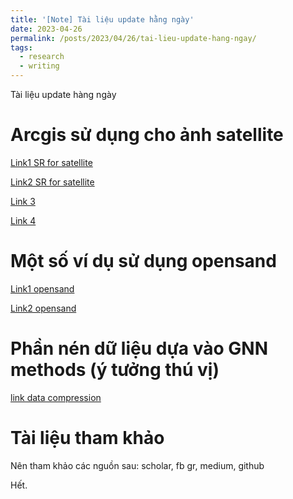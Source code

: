 ```yaml
---
title: '[Note] Tài liệu update hằng ngày'
date: 2023-04-26
permalink: /posts/2023/04/26/tai-lieu-update-hang-ngay/
tags:
  - research
  - writing
--- 
```


Tài liệu update hàng ngày

Arcgis sử dụng cho ảnh satellite 
======

[Link1 SR for satellite](https://developers.arcgis.com/python/samples/increase-image-resolution-using-superresolution/)

[Link2 SR for satellite](https://medium.com/geoai/satellite-image-super-resolution-with-sr3-bfcf8859bc0f)

[Link 3](
https://medium.com/@kaushik.koneripalli/satellite-image-data-augmentation-using-stable-diffusion-for-object-detection-segmentation-8b1fe87b969)

[Link 4](https://medium.com/@northamericangeoscientistsorg/deep-learning-for-satellite-image-classification-with-python-ceff1cdf41fb)

Một số ví dụ sử dụng opensand
======

[Link1 opensand](https://github.com/moonlight200/quic-opensand-evaluation)

[Link2 opensand](https://github.com/moonlight200/quic-opensand-emulation)

Phần nén dữ liệu dựa vào GNN methods (ý tưởng thú vị)
======

[link data compression](https://github.com/BNN-UPC/Atom_Neural_Traffic_Compression)



Tài liệu tham khảo
======

Nên tham khảo các nguồn sau: scholar, fb gr, medium, github


Hết.
